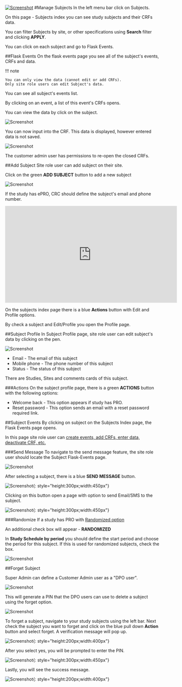 <a href="https://www.flaskdata.io">![Screenshot](img/flaskdata_logo.PNG)</a>
#Manage Subjects
In the left menu bar click on Subjects.

On this page - Subjects index you can see study subjects and their CRFs data.

You can filter Subjects by site, or other specifications using **Search** filter and clicking **APPLY**.

You can click on each subject and go to Flask Events.

##Flask Events
On the flask events page you see all of the subject's events, CRFs and data.

!!! note

    You can only view the data (cannot edit or add CRFs).
    Only site role users can edit Subject's data.

You can see all subject's events list.

By clicking on an event, a list of this event's CRFs opens.

You can view the data by click on the subject.

![Screenshot](img/newSubject/subjectSelection.png)

You can now input into the CRF. This data is displayed, however entered data is not saved. 

![Screenshot](img/newSubject/subjectData.png)

The customer admin user has permissions to re-open the closed CRFs.

##Add Subject
Site role user can add subject on their site.

Click on the green **ADD SUBJECT** button to add a new subject 

![Screenshot](img/subjects/subjeects_add_one_click.PNG)

If the study has ePRO, CRC should define the subject's email and phone number.

<iframe width="560" height="315" src="https://www.youtube.com/embed/NVOpTfqu-eQ" title="YouTube video player" frameborder="0" allow="accelerometer; autoplay; clipboard-write; encrypted-media; gyroscope; picture-in-picture" allowfullscreen></iframe>

On the subjects index page there is a blue **Actions** button with Edit and Profile options.

By check a subject and Edit/Profile you open the Profile page.

##Subject Profile
In Subject Profile page, site role user can edit subject's data by clicking on the pen.

![Screenshot](img/subjects/subject_edit.PNG)

* Email - The email of this subject
* Mobile phone - The phone number of this subject
* Status - The status of this subject

There are Studies, Sites and comments cards of this subject.

###Actions
On the subject profile page, there is a green **ACTIONS** button with the following options:

* Welcome back - This option appears if study has PRO.
* Reset password - This option sends an email with a reset password required link.

##Subject Events
By clicking on subject on the Subjects Index page, the Flask Events page opens.

In this page site role user can [create events, add CRFs, enter data, deactivate CRF, etc.](./manage_data.md#create-event-by-crf)

###Send Message
To navigate to the send message feature, the site role user should locate the Subject Flask-Events page.

![Screenshot](img/newSubject/subjectEvent.png)


After selecting a subject, there is a blue **SEND MESSAGE** button.

![Screenshot](img/newSubject/sendMessage.png){: style="height:300px;width:450px"}

Clicking on this button open a page with option to send Email/SMS to the subject.

![Screenshot](img/newSubject/message.png){: style="height:300px;width:450px"}


###Randomize
If a study has PRO with [Randomized option](./manage_forms.md#study-schedules)

An additional check box will appear - **RANDOMIZED**

In **Study Schedule by period** you should define the start period and choose the period for this subject. If this is used for randomized subjects, check the box.

![Screenshot](img/newSubject/randomizeSub.png)


##Forget Subject

Super Admin can define a Customer Admin user as a "DPO user". 

![Screenshot](img/DPOuser/dpo.png)


This will generate a PIN that the DPO users can use to delete a subject using the forget option.

![Screenshot](img/DPOuser/code.png)


To forget a subject, navigate to your study subjects using the left bar. Next check the subject you want to forget and click on the blue pull down **Action** button and select forget. A verification message will pop up.

![Screenshot](img/DPOuser/forget.png){: style="height:200px;width:400px"}


After you select yes, you will be prompted to enter the PIN.

![Screenshot](img/DPOuser/pin.png){: style="height:300px;width:450px"}


Lastly, you will see the success message. 

![Screenshot](img/DPOuser/success.png){: style="height:200px;width:400px"}
